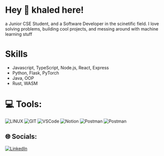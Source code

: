 # Hey 👋  khaled here!
a Junior CSE Student, and a Software Developer in the scinetific field. I love solving problems, building cool projects, and messing around with machine learning stuff
# Skills
- Javascript, TypeScript, Node.js, React, Express
- Python, Flask, PyTorch
- Java, OOP
- Rust,  WASM

# 💻 Tools:
![LINUX](https://img.shields.io/badge/Linux-FCC624?style=for-the-badge&logo=linux&logoColor=black)
![GIT](https://img.shields.io/badge/GIT-FF4C26?style=for-the-badge&logo=git&logoColor=white) ![VSCode](https://img.shields.io/badge/visual_Studio_Code-%230db7ed.svg?style=for-the-badge&logo=visualstudiocode&logoColor=white) ![Notion](https://img.shields.io/badge/Notion-%23000000.svg?style=for-the-badge&logo=notion&logoColor=white) ![Postman](https://img.shields.io/badge/Postman-FF6C37?style=for-the-badge&logo=postman&logoColor=white)
![Postman](https://img.shields.io/badge/Anaconda-f7f7f7?style=for-the-badge&logo=anaconda&logoColor=3caa47)
## 🌐 Socials:
[![LinkedIn](https://img.shields.io/badge/LinkedIn-%230077B5.svg?logo=linkedin&logoColor=white)](https://linkedin.com/in/khaled-fahmy-704973163/) 
